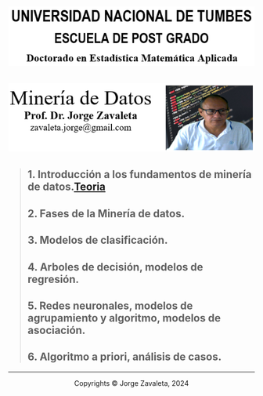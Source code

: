 ![UNT](/images/untumbes.png)
---
![BIO](images/bio-zava.png)
---
> ## 1. Introducción a los fundamentos de minería de datos.[Teoria](clase_0.ipynb)
> ## 2. Fases de la Minería de datos.
> ## 3. Modelos de clasificación.
> ## 4. Arboles de decisión, modelos de regresión.
> ## 5. Redes neuronales, modelos de agrupamiento y algoritmo, modelos de asociación.
> ## 6. Algoritmo a priori, análisis de casos.

---
 <center> Copyrights &copy; Jorge Zavaleta, 2024 </center>
